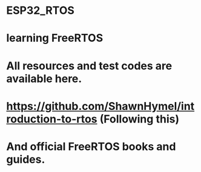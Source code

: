 # ESP32_RTOS

# learning FreeRTOS
# All resources and test codes are available here.
# https://github.com/ShawnHymel/introduction-to-rtos  (Following this)
# And official FreeRTOS books and guides.
